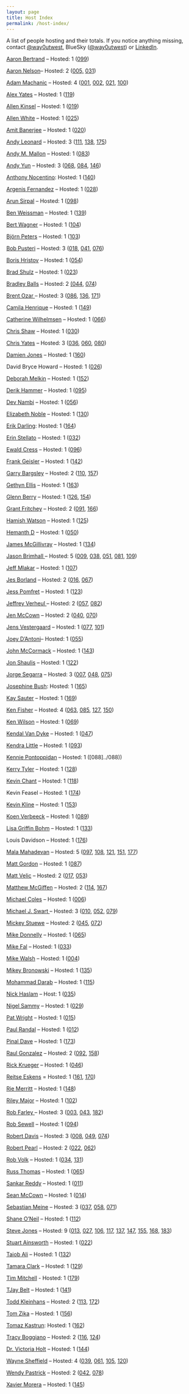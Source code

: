 ```yaml
---
layout: page
title: Host Index
permalink: /host-index/
---
```


A list of people hosting and their totals. If you notice anything missing, contact [@way0utwest](https://www.twitter.com/way0utwest), BlueSky ([@way0utwest](https://bsky.app/profile/way0utwest.bsky.social)) or [LinkedIn](https://www.linkedin.com/in/way0utwest).

[Aaron Bertrand](https://sqlblog.org/) – Hosted: 1 ([099](../099))

[Aaron Nelson](http://sqlvariant.com)– Hosted: 2 ([005,](../005) [031](../031))

[Adam Machanic](http://dataeducation.com/blog/) – Hosted: 4 ([001](../001), [002](../002), [021](../021), [100](../100))

[Alex Yates](http://workingwithdevs.com) – Hosted: 1 ([119](../119))

[Allen Kinsel](http://www.allenkinsel.com/) – Hosted: 1 ([019](../019))

[Allen White](http://sqlblog.com/blogs/allen_white/default.aspx) – Hosted: 1 ([025](../025))

[Amit Banerjee](https://troubleshootingsql.com/) – Hosted: 1 ([020](../020))

[Andy Leonard](https://andyleonard.blog) – Hosted: 3 ([111](../111), [138](../138), [175](../175))

[Andy M. Mallon](https://www.am2.co/) – Hosted: 1 ([083](../083))

[Andy Yun](https://sqlbek.wordpress.com/) – Hosted: 3 ([068](../068), [084](../084), [146](../146))

[Anthony Nocentino](https://www.centinosystems.com/blog/): Hosted: 1 ([140](../140))

[Argenis Fernandez](http://www.0xsql.com) – Hosted: 1 ([028](../028))

[Arun Sirpal](https://blobeater.blog/) – Hosted: 1 ([098](../098))

[Ben Weissman](https://bweissman.de/) – Hosted: 1 ([139](../139))

[Bert Wagner](https://bertwagner.com/) – Hosted: 1 ([104](../104))

[Björn Peters](https://www.sql-aus-hamburg.de) – Hosted: 1 ([103](../103))

[Bob Pusteri](http://www.bobpusateri.com/) – Hosted: 3 ([018](../018), [041](../041), [076](../076))

[Boris Hristov](http://borishristov.com/) – Hosted: 1 ([054](../054))

[Brad Shulz](http://bradsruminations.blogspot.com/) – Hosted: 1 ([023](../023))

[Bradley Balls](http://www.sqlballs.com/) – Hosted: 2 [(044](../044), [074](../074))

[Brent Ozar ](https://www.brentozar.com/archive/author/brento/)– Hosted: 3 ([086](../086), [136](../136), [171](../171))

[Camila Henrique](https://camilahenrique.com/) – Hosted: 1 ([149](../149))

[Catherine Wilhelmsen](https://www.cathrinewilhelmsen.net) – Hosted: 1 ([066](../066))

[Chris Shaw](https://chrisshaw.wordpress.com/) – Hosted: 1 ([030](../030))

[Chris Yates](http://www.toadworld.com/members/chris-yates) – Hosted: 3 ([036](../036), [060](../060), [080](../080))

[Damien Jones](https://amazonwebshark.com/) – Hosted: 1 ([160](../160))

David Bryce Howard – Hosted: 1 ([026](../026))

[Deborah Melkin](https://debthedba.wordpress.com/) – Hosted: 1 ([152](../152))

[Derik Hammer](https://www.sqlhammer.com/) – Hosted: 1 ([095](../095))

[Dev Nambi](http://devnambi.com) – Hosted: 1 ([056](../056))

[Elizabeth Noble](https://sqlzelda.wordpress.com/) – Hosted: 1 ([130](../130))

[Erik Darling](https://erikdarlingdata.com/): Hosted: 1 ([164](../164))

[Erin Stellato](http://erinstellato.com) – Hosted: 1 ([032](../032))

[Ewald Cress](https://sqlonice.com) – Hosted: 1 ([096](../096))

[Frank Geisler](https://gds-business-intelligence.de/category/sql-server/) – Hosted: 1 ([142](../142))

[Garry Bargsley](https://garrybargsley.com) – Hosted: 2 ([110](../110), [157](../157))

[Gethyn Ellis](https://www.gethynellis.com/blog) – Hosted: 1 ([163](../163))

[Glenn Berry](https://glennsqlperformance.com/) – Hosted: 1 ([126,](../154) [154](../154))

[Grant Fritchey](http://www.scarydba.com) – Hosted: 2 ([091](../091), [166](../166))

[Hamish Watson](https://hybriddbablog.com/) – Hosted: 1 ([125](../125))

[Hemanth D](https://sqlchow.wordpress.com/) – Hosted: 1 ([050](../050))

[James McGillivray](https://jimbabwe.co.za/blog-posts/) – Hosted: 1 ([134](../134))

[Jason Brimhall ](http://jasonbrimhall.info/)– Hosted: 5 ([009](../009), [038](../038), [051](../051), [081](../081), [109](../109))

[Jeff Mlakar](https://www.mlakartechtalk.com/) – Hosted: 1 ([107](../107))

[Jes Borland](http://blogs.lessthandot.com/index.php/author/grrlgeek/) – Hosted: 2 ([016](../016), [067](../067))

[Jess Pomfret](https://jesspomfret.com/) – Hosted: 1 ([123](../123))

[Jeffrey Verheul ](https://devjef.wordpress.com/)– Hosted: 2 ([057](../057), [082](../082))

[Jen McCown](http://www.midnightdba.com/Jen/author/jen/) – Hosted: 2 ([040](../040), [070](../070))

[Jens Vestergaard](http://t-sql.dk/?author=1) – Hosted: 1 ([077](../077), [101](../101))

[Joey D’Antoni](https://joeydantoni.com/)– Hosted: 1 ([055](../055))

[John McCormack](https://johnmccormack.it/) – Hosted: 1 ([143](../143))

[Jon Shaulis](https://jonshaulis.com) – Hosted: 1 ([122](../122))

[Jorge Segarra](http://www.sqlchicken.com/) – Hosted: 3 ([007](../007), [048](../048), [075](../075))

[Josephine Bush](https://sqlkitty.com/): Hosted: 1 ([165](../165))

[Kay Sauter](https://www.kayondata.com/) – Hosted: 1 ([169](../169))

[Ken Fisher](https://sqlstudies.com/) – Hosted: 4 ([063](../063), [085](../085), [127](../127), [150](../150))

[Ken Wilson](http://sqlbama.com/) – Hosted: 1 ([069](../069))

[Kendal Van Dyke](http://www.kendalvandyke.com/) – Hosted: 1 ([047](../047))

[Kendra Little](https://littlekendra.com/) – Hosted: 1 ([093](../093))

[Kennie Pontoppidan](http://www.pontop.dk/blog) – Hosted: 1 ([088]../088))

[Kerry Tyler](https://www.airbornegeek.com/) – Hosted: 1 ([128](../128))

[Kevin Chant](https://www.kevinrchant.com/) – Hosted: 1 ([118](../118))

Kevin Feasel – Hosted: 1 ([174](../174))

[Kevin Kline](https://kevinekline.com/) – Hosted: 1 ([153](../153))

[Koen Verbeeck](http://sqlkover.com) – Hosted: 1 ([089](../089))

[Lisa Griffin Bohm](https://lisagb.info/) – Hosted: 1 ([133](../133))

Louis Davidson – Hosted: 1 ([176](../176))

[Mala Mahadevan](https://curiousaboutdata.com/) – Hosted: 5 ([097](../097), [108](../108), [121](../121), [151](../151), [177](../177))

[Matt Gordon](https://sqlatspeed.com/2017/02/07/announcing-t-sql-tuesday-87/) – Hosted: 1 ([087](../087))

[Matt Velic](http://mattvelic.com/) – Hosted: 2 ([017](../017), [053](../053))

[Matthew McGiffen](https://matthewmcgiffen.com/) – Hosted: 2 ([114](../114), [167](../167))

[Michael Coles](http://sqlblog.com/blogs/michael_coles/default.aspx) – Hosted: 1 ([006](../006))

[Michael J. Swart ](http://michaeljswart.com/)– Hosted: 3 ([010](../010), [052](../052), [079](../079))

[Mickey Stuewe](http://mickeystuewe.com/) – Hosted: 2 ([045](../045), [072](../072))

[Mike Donnelly](https://sqlmd.wordpress.com) – Hosted: 1 ([065](../065))

[Mike Fal](http://www.mikefal.net/) – Hosted: 1 ([033](../033))

[Mike Walsh](https://straightpathsql.com/sql-server-blog/) – Hosted: 1 ([004](../004))

[Mikey Bronowski](https://www.bronowski.it/blog/) – Hosted: 1 ([135](../135))

[Mohammad Darab](https://mohammaddarab.com/) – Hosted: 1 ([115](../115))

[Nick Haslam](https://blog.nhaslam.com/) – Host: 1 ([035](../035))

[Nigel Sammy](http://www.nigelpsammy.com/) – Hosted: 1 ([029](../029))

[Pat Wright](https://sqlasylum.wordpress.com/) – Hosted: 1 ([015](../015))

[Paul Randal](http://www.sqlskills.com/blogs/paul/) – Hosted: 1 ([012](../012))

[Pinal Dave](https://blog.sqlauthority.com/) – Hosted: 1 ([173](../173))

[Raul Gonzalez](http://www.sqldoubleg.com) – Hosted: 2 ([092](../092), [158](../158))

[Rick Krueger](http://www.dataogre.com/) – Hosted: 1 ([046](../046))

[Reitse Eskens](https://sqlreitse.com/) = Hosted: 1 ([161](../161), [170](../170))

[Rie Merritt](http://www.riepedia.net/) – Hosted: 1 ([148](../148))

[Riley Major](https://scribnasium.com/) – Hosted: 1 ([102](../102))

[Rob Farley ](http://sqlblog.com/blogs/rob_farley/)– Hosted: 3 ([003](../003), [043](../043), [182](../182))

[Rob Sewell](https://sqldbawithabeard.com) – Hosted: 1 ([094](../094))

[Robert Davis](http://www.sqlsoldier.com/wp/) – Hosted: 3 ([008](../008), [049](../049), [074](../074))

[Robert Pearl](http://www.sqlservercentral.com/blogs/pearlknows/) – Hosted: 2 ([022](../022), [062](../062))

[Rob Volk](https://weblogs.sqlteam.com/robv/) – Hosted: 1 ([034](../034), [131](../131))

[Russ Thomas](https://sqljudo.wordpress.com) – Hosted: 1 ([065](../065))

[Sankar Reddy](http://sankarreddy.com/) – Hosted: 1 ([011](../011))

[Sean McCown](http://www.midnightdba.com/DBARant/author/kenpodba/) – Hosted: 1 ([014](../014))

[Sebastian Meine](http://sqlity.net/en/blog/) – Hosted: 3 ([037](../037), [058](../058), [071](../071))

[Shane O’Neil](https://nocolumnname.blog/) – Hosted: 1 ([112](../112))

[Steve Jones](https://voiceofthedba.com) – Hosted: 9 ([013](../013), [027](../027), [106](../106), [117](../117), [137](../137), [147](../147), [155](../155), [168](../168), [183](../183))

[Stuart Ainsworth](http://codegumbo.com/) – Hosted: 1 ([022](../022))

[Taiob Ali](https://sqlworldwide.com/) – Hosted: 1 ([132](../132))

[Tamara Clark](https://clarkcreations.net/blog/) – Hosted: 1 ([129](../129))

[Tim Mitchell](https://www.timmitchell.net) - Hosted: 1 ([179](../179))

[TJay Belt](https://tjaybelt.blogspot.com/) – Hosted: 1 ([141](../141))

[Todd Kleinhans](https://toddkleinhans.wordpress.com/) – Hosted: 2 ([113](../113), [172](../172))

[Tom Zika](https://straightforwardsql.com/) – Hosted: 1 ([156](../156))

[Tomaz Kastrun](https://tomaztsql.wordpress.com/): Hosted: 1 ([162](../162))

[Tracy Boggiano](https://tracyboggiano.com) – Hosted: 2 ([116](../116), [124](../124))

[Dr. Victoria Holt](https://blog.victoriaholt.co.uk/) – Hosted: 1 ([144](../144))

[Wayne Sheffield](http://blog.waynesheffield.com) – Hosted: 4 ([039](../039), [061](../061), [105](../105), [120](../120))

[Wendy Pastrick](https://wendyverse.blogspot.com/) – Hosted: 2 ([042](../042), [078](../078))

[Xavier Morera](https://www.xaviermorera.com/) – Hosted: 1 ([145](../145))
